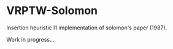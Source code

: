 # VRPTW-Solomon

Insertion heuristic I1 implementation of solomon's paper (1987).

Work in progress...